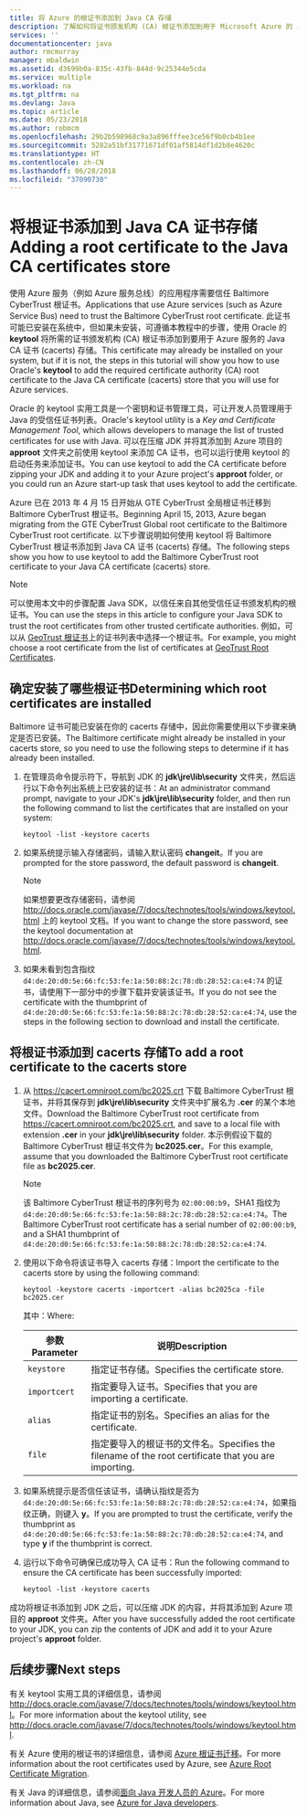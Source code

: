 ```yaml
---
title: 将 Azure 的根证书添加到 Java CA 存储
description: 了解如何将证书颁发机构 (CA) 根证书添加到用于 Microsoft Azure 的 Java CA 证书 (cacerts) 存储。
services: ''
documentationcenter: java
author: rmcmurray
manager: mbaldwin
ms.assetid: d3699b0a-835c-43fb-844d-9c25344e5cda
ms.service: multiple
ms.workload: na
ms.tgt_pltfrm: na
ms.devlang: Java
ms.topic: article
ms.date: 05/23/2018
ms.author: robmcm
ms.openlocfilehash: 29b2b598968c9a3a896fffee3ce56f9b0cb4b1ee
ms.sourcegitcommit: 5282a51bf31771671df01af5814df1d2b8e4620c
ms.translationtype: HT
ms.contentlocale: zh-CN
ms.lasthandoff: 06/28/2018
ms.locfileid: "37090730"
---
```

# <a name="adding-a-root-certificate-to-the-java-ca-certificates-store"></a><span data-ttu-id="6530f-103">将根证书添加到 Java CA 证书存储</span><span class="sxs-lookup"><span data-stu-id="6530f-103">Adding a root certificate to the Java CA certificates store</span></span>

<span data-ttu-id="6530f-104">使用 Azure 服务（例如 Azure 服务总线）的应用程序需要信任 Baltimore CyberTrust 根证书。</span><span class="sxs-lookup"><span data-stu-id="6530f-104">Applications that use Azure services (such as Azure Service Bus) need to trust the Baltimore CyberTrust root certificate.</span></span> <span data-ttu-id="6530f-105">此证书可能已安装在系统中，但如果未安装，可遵循本教程中的步骤，使用 Oracle 的 **keytool** 将所需的证书颁发机构 (CA) 根证书添加到要用于 Azure 服务的 Java CA 证书 (cacerts) 存储。</span><span class="sxs-lookup"><span data-stu-id="6530f-105">This certificate may already be installed on your system, but if it is not, the steps in this tutorial will show you how to use Oracle's **keytool** to add the required certificate authority (CA) root certificate to the Java CA certificate (cacerts) store that you will use for Azure services.</span></span>

<span data-ttu-id="6530f-106">Oracle 的 keytool 实用工具是一个密钥和证书管理工具，可让开发人员管理用于 Java 的受信任证书列表。</span><span class="sxs-lookup"><span data-stu-id="6530f-106">Oracle's keytool utility is a _Key and Certificate Management Tool_, which allows developers to manage the list of trusted certificates for use with Java.</span></span> <span data-ttu-id="6530f-107">可以在压缩 JDK 并将其添加到 Azure 项目的 **approot** 文件夹之前使用 keytool 来添加 CA 证书，也可以运行使用 keytool 的启动任务来添加证书。</span><span class="sxs-lookup"><span data-stu-id="6530f-107">You can use keytool to add the CA certificate before zipping your JDK and adding it to your Azure project's **approot** folder, or you could run an Azure start-up task that uses keytool to add the certificate.</span></span>

<span data-ttu-id="6530f-108">Azure 已在 2013 年 4 月 15 日开始从 GTE CyberTrust 全局根证书迁移到 Baltimore CyberTrust 根证书。</span><span class="sxs-lookup"><span data-stu-id="6530f-108">Beginning April 15, 2013, Azure began migrating from the GTE CyberTrust Global root certificate to the Baltimore CyberTrust root certificate.</span></span> <span data-ttu-id="6530f-109">以下步骤说明如何使用 keytool 将 Baltimore CyberTrust 根证书添加到 Java CA 证书 (cacerts) 存储。</span><span class="sxs-lookup"><span data-stu-id="6530f-109">The following steps show you how to use keytool to add the Baltimore CyberTrust root certificate to your Java CA certificate (cacerts) store.</span></span>

> [!NOTE]
> 
> <span data-ttu-id="6530f-110">可以使用本文中的步骤配置 Java SDK，以信任来自其他受信任证书颁发机构的根证书。</span><span class="sxs-lookup"><span data-stu-id="6530f-110">You can use the steps in this article to configure your Java SDK to trust the root certificates from other trusted certificate authorities.</span></span> <span data-ttu-id="6530f-111">例如，可以从 [GeoTrust 根证书](http://www.geotrust.com/resources/root-certificates/)上的证书列表中选择一个根证书。</span><span class="sxs-lookup"><span data-stu-id="6530f-111">For example, you might choose a root certificate from the list of certificates at [GeoTrust Root Certificates](http://www.geotrust.com/resources/root-certificates/).</span></span>
> 

## <a name="determining-which-root-certificates-are-installed"></a><span data-ttu-id="6530f-112">确定安装了哪些根证书</span><span class="sxs-lookup"><span data-stu-id="6530f-112">Determining which root certificates are installed</span></span>

<span data-ttu-id="6530f-113">Baltimore 证书可能已安装在你的 cacerts 存储中，因此你需要使用以下步骤来确定是否已安装。</span><span class="sxs-lookup"><span data-stu-id="6530f-113">The Baltimore certificate might already be installed in your cacerts store, so you need to use the following steps to determine if it has already been installed.</span></span>

1. <span data-ttu-id="6530f-114">在管理员命令提示符下，导航到 JDK 的 **jdk\jre\lib\security** 文件夹，然后运行以下命令列出系统上已安装的证书：</span><span class="sxs-lookup"><span data-stu-id="6530f-114">At an administrator command prompt, navigate to your JDK's **jdk\jre\lib\security** folder, and then run the following command to list the certificates that are installed on your system:</span></span>

   ```shell
   keytool -list -keystore cacerts
   ```

1. <span data-ttu-id="6530f-115">如果系统提示输入存储密码，请输入默认密码 **changeit**。</span><span class="sxs-lookup"><span data-stu-id="6530f-115">If you are prompted for the store password, the default password is **changeit**.</span></span>

   > [!NOTE]
   > 
   > <span data-ttu-id="6530f-116">如果想要更改存储密码，请参阅 <http://docs.oracle.com/javase/7/docs/technotes/tools/windows/keytool.html> 上的 keytool 文档。</span><span class="sxs-lookup"><span data-stu-id="6530f-116">If you want to change the store password, see the keytool documentation at <http://docs.oracle.com/javase/7/docs/technotes/tools/windows/keytool.html>.</span></span>
   > 

1. <span data-ttu-id="6530f-117">如果未看到包含指纹 `d4:de:20:d0:5e:66:fc:53:fe:1a:50:88:2c:78:db:28:52:ca:e4:74` 的证书，请使用下一部分中的步骤下载并安装该证书。</span><span class="sxs-lookup"><span data-stu-id="6530f-117">If you do not see the certificate with the thumbprint of `d4:de:20:d0:5e:66:fc:53:fe:1a:50:88:2c:78:db:28:52:ca:e4:74`, use the steps in the following section to download and install the certificate.</span></span>

## <a name="to-add-a-root-certificate-to-the-cacerts-store"></a><span data-ttu-id="6530f-118">将根证书添加到 cacerts 存储</span><span class="sxs-lookup"><span data-stu-id="6530f-118">To add a root certificate to the cacerts store</span></span>

1. <span data-ttu-id="6530f-119">从 <https://cacert.omniroot.com/bc2025.crt> 下载 Baltimore CyberTrust 根证书，并将其保存到 **jdk\jre\lib\security** 文件夹中扩展名为 **.cer** 的某个本地文件。</span><span class="sxs-lookup"><span data-stu-id="6530f-119">Download the Baltimore CyberTrust root certificate from <https://cacert.omniroot.com/bc2025.crt>, and save to a local file with extension **.cer** in your **jdk\jre\lib\security** folder.</span></span> <span data-ttu-id="6530f-120">本示例假设下载的 Baltimore CyberTrust 根证书文件为 **bc2025.cer**。</span><span class="sxs-lookup"><span data-stu-id="6530f-120">For this example, assume that you downloaded the Baltimore CyberTrust root certificate file as **bc2025.cer**.</span></span>

   > [!NOTE]
   > 
   > <span data-ttu-id="6530f-121">该 Baltimore CyberTrust 根证书的序列号为 `02:00:00:b9`，SHA1 指纹为 `d4:de:20:d0:5e:66:fc:53:fe:1a:50:88:2c:78:db:28:52:ca:e4:74`。</span><span class="sxs-lookup"><span data-stu-id="6530f-121">The Baltimore CyberTrust root certificate has a serial number of `02:00:00:b9`, and a SHA1 thumbprint of `d4:de:20:d0:5e:66:fc:53:fe:1a:50:88:2c:78:db:28:52:ca:e4:74`.</span></span>
   > 

2. <span data-ttu-id="6530f-122">使用以下命令将该证书导入 cacerts 存储：</span><span class="sxs-lookup"><span data-stu-id="6530f-122">Import the certificate to the cacerts store by using the following command:</span></span>

   ```shell
   keytool -keystore cacerts -importcert -alias bc2025ca -file bc2025.cer
   ```
   <span data-ttu-id="6530f-123">其中：</span><span class="sxs-lookup"><span data-stu-id="6530f-123">Where:</span></span>

   |  <span data-ttu-id="6530f-124">参数</span><span class="sxs-lookup"><span data-stu-id="6530f-124">Parameter</span></span>   |                              <span data-ttu-id="6530f-125">说明</span><span class="sxs-lookup"><span data-stu-id="6530f-125">Description</span></span>                               |
   |--------------|------------------------------------------------------------------------|
   |  `keystore`  |                    <span data-ttu-id="6530f-126">指定证书存储。</span><span class="sxs-lookup"><span data-stu-id="6530f-126">Specifies the certificate store.</span></span>                    |
   | `importcert` |            <span data-ttu-id="6530f-127">指定要导入证书。</span><span class="sxs-lookup"><span data-stu-id="6530f-127">Specifies that you are importing a certificate.</span></span>             |
   |   `alias`    |                <span data-ttu-id="6530f-128">指定证书的别名。</span><span class="sxs-lookup"><span data-stu-id="6530f-128">Specifies an alias for the certificate.</span></span>                 |
   |    `file`    | <span data-ttu-id="6530f-129">指定要导入的根证书的文件名。</span><span class="sxs-lookup"><span data-stu-id="6530f-129">Specifies the filename of the root certificate that you are importing.</span></span> |


3. <span data-ttu-id="6530f-130">如果系统提示是否信任该证书，请确认指纹是否为 `d4:de:20:d0:5e:66:fc:53:fe:1a:50:88:2c:78:db:28:52:ca:e4:74`，如果指纹正确，则键入 **y**。</span><span class="sxs-lookup"><span data-stu-id="6530f-130">If you are prompted to trust the certificate, verify the thumbprint as `d4:de:20:d0:5e:66:fc:53:fe:1a:50:88:2c:78:db:28:52:ca:e4:74`, and type **y** if the thumbprint is correct.</span></span>

4. <span data-ttu-id="6530f-131">运行以下命令可确保已成功导入 CA 证书：</span><span class="sxs-lookup"><span data-stu-id="6530f-131">Run the following command to ensure the CA certificate has been successfully imported:</span></span>

   ```shell
   keytool -list -keystore cacerts
   ```

<span data-ttu-id="6530f-132">成功将根证书添加到 JDK 之后，可以压缩 JDK 的内容，并将其添加到 Azure 项目的 **approot** 文件夹。</span><span class="sxs-lookup"><span data-stu-id="6530f-132">After you have successfully added the root certificate to your JDK, you can zip the contents of JDK and add it to your Azure project's **approot** folder.</span></span>

## <a name="next-steps"></a><span data-ttu-id="6530f-133">后续步骤</span><span class="sxs-lookup"><span data-stu-id="6530f-133">Next steps</span></span>

<span data-ttu-id="6530f-134">有关 keytool 实用工具的详细信息，请参阅 <http://docs.oracle.com/javase/7/docs/technotes/tools/windows/keytool.html>。</span><span class="sxs-lookup"><span data-stu-id="6530f-134">For more information about the keytool utility, see <http://docs.oracle.com/javase/7/docs/technotes/tools/windows/keytool.html>.</span></span>

<span data-ttu-id="6530f-135">有关 Azure 使用的根证书的详细信息，请参阅 [Azure 根证书迁移](http://blogs.msdn.com/b/windowsazure/archive/2013/03/15/windows-azure-root-certificate-migration.aspx)。</span><span class="sxs-lookup"><span data-stu-id="6530f-135">For more information about the root certificates used by Azure, see [Azure Root Certificate Migration](http://blogs.msdn.com/b/windowsazure/archive/2013/03/15/windows-azure-root-certificate-migration.aspx).</span></span>

<span data-ttu-id="6530f-136">有关 Java 的详细信息，请参阅[面向 Java 开发人员的 Azure](/java/azure)。</span><span class="sxs-lookup"><span data-stu-id="6530f-136">For more information about Java, see [Azure for Java developers](/java/azure).</span></span>
